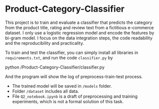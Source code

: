 # Product-Category-Classifier

This project is to train and evaluate a classifier that predicts the category from the product title, rating and review text from a fictitious e-commerce dataset. I only use a logistic regression model and encode the features by bi-gram model. I focus on the data integration steps, the code readability and the reproducibility and practicality.

To train and test the classifier, you can simply install all libraries in `requirements.txt`, and run the code `classifier.py` by

  python <your-file-path>/Product-Category-Classifier/classifier.py

And the program will show the log of preprocess-train-test process.

* The trained model will be saved in `/models` folder.
* Folder `/dataset` includes all data.
* File `Q2_notebook.ipynb` is a draft of preprocessing and training experiments, which is not a formal solution of this task.
